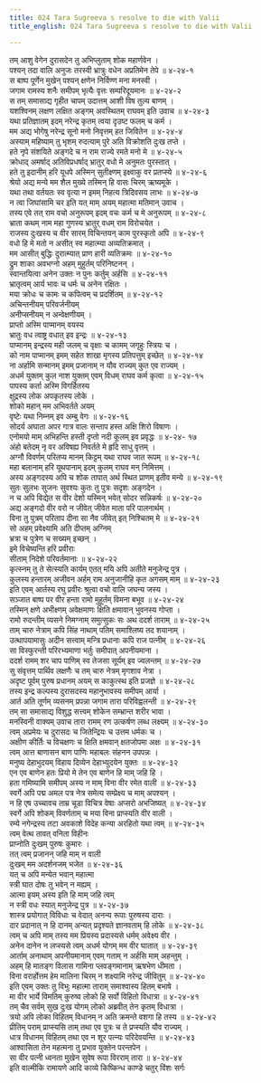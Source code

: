 ```yaml
---
title: 024 Tara Sugreeva s resolve to die with Valii
title_english: 024 Tara Sugreeva s resolve to die with Valii

---
```

<div class="audioEmbed"  caption="श्रीराम-हरिसीताराममूर्ति-घनपाठिभ्यां वचनम्" src="https://archive.org/download/Ramayana-recitation-Sriram-harisItArAmamUrti-Ghanapaati-v2/Kanda_4/Kanda_4_KSK-024-Sugreeva_Vilapaha_Thara_Santvanam_Cha.mp3"></div>

तम् आशु वेगेन दुरासदेन तु अभिप्लुताम् शोक महार्णवेन ।  
पश्यन् तदा वालि अनुजः तरस्वी भ्रात्रुः वधेन अप्रतिमेन तेपे ॥ ४-२४-१  
स बाष्प पूर्णेन मुखेन् पश्यन् क्षणेन निर्विण्ण मना मनस्वी ।  
जगाम रामस्य शनैः समीपम् भृत्यैः वृत्तः सम्परिदूयमानः ॥ ४-२४-२  
स तम् समासाद्य गृहीत चापम् उदात्तम् आशी विष तुल्य बाणम् ।  
यशश्विनम् लक्षण लक्षित अङ्गम् अवस्थितम् राघवम् इति उवाच ॥ ४-२४-३  
यथा प्रतिज्ञातम् इदम् नरेन्द्र कृतम् त्वया दृउष्ट फलम् च कर्म ।  
मम अद्य भोगेषु नरेन्द्र सूनो मनो निवृत्तम् हत जिवितेन ॥ ४-२४-४  
अस्याम् महिष्याम् तु भृशम् रुदत्याम् पुरे अति विक्रोशति दुःख तप्ते ।  
हते नृपे संशयिते अङ्गदे च न राम राज्ये रमते मनो मे ॥ ४-२४-५  
क्रोधाद् अमर्षाद् अतिविप्रधर्षाद् भ्रातुर् वधो मे अनुमतः पुरस्तात् ।  
हते तु इदानीम् हरि यूधपे अस्मिन् सुतीक्ष्णम् इक्ष्वाकु वर प्रतप्स्ये ॥ ४-२४-६  
श्रेयो अद्य मन्ये मम शैल मुख्ये तस्मिन् हि वासः चिरम् ऋष्यमूके ।  
यथा तथा वर्तयतः स्व वृत्या न इमम् निहत्य त्रिदिवसय लाभः ॥ ४-२४-७  
न त्वा जिघांसामि चर इति यत् माम् अयम् महात्मा मतिमान् उवाच ।  
तस्य एवे तत् राम वचो अनुरूपम् इदम् वचः कर्म च मे अनुरूपम् ॥ ४-२४-८  
भ्राता कथम् नाम महा गुणस्य भ्रातुर् वधम् राम विरोचयेत ।  
राजस्य दुःखस्य च वीर सारम् विचिन्तयन् काम पुरस्कृतो अपि ॥ ४-२४-९  
वधो हि मे मतो न असीत् स्व महात्म्या अव्यतिक्रमात् ।  
मम आसीत् बुद्धिः दुरात्म्यात् प्राण हारी व्यतिक्रमः ॥ ४-२४-१०  
द्रुम शाका अवभग्नो अहम् मुहुर्तम् परिनिष्टनन् ।  
स्वान्तयित्वा अनेन उक्तः न पुनः कर्तुम् अर्हसि ॥ ४-२४-११  
भ्रातृत्वम् आर्य भावः च धर्मः च अनेन रक्षितः ।  
मया क्रोधः च कामः च कपित्वम् च प्रदर्शितम् ॥ ४-२४-१२  
अचिन्तनीयम् परिवर्जनीयम्  
अनीप्सनीयम् न अन्वेक्षणीयम् ।  
प्राप्तो अस्मि पाप्मानम् वयस्य  
भ्रातुः वध त्वाष्ट्र वधात् इव इन्द्रः ॥ ४-२४-१३  
पाप्मानम् इन्द्रस्य मही जलम् च वृक्षाः च कामम् जगृहुः स्त्रियः च ।  
को नाम पाप्मानम् इमम् सहेत शाखा मृगस्य प्रतिपत्तुम् इच्छेत् ॥ ४-२४-१४  
ना अर्हामि सन्मानम् इमम् प्रजानाम् न यौव राज्यम् कुत एव राज्यम् ।  
अधर्म युक्तम् कुल नाश युक्तम् एवम् विधम् राघव कर्म कृत्वा ॥ ४-२४-१५  
पापस्य कर्ता अस्मि विगर्हितस्य  
क्षुद्रस्य लोक अपकृतस्य लोके ।  
शोको महान् मम अभिवर्तते अयम्  
वृष्टेः यथा निम्नम् इव अम्बु वेगः ॥ ४-२४-१६  
सोदर्य अघाता अपर गात्र वालः सन्ताप हस्त अक्षि शिरो विषाणः ।  
एनोमयो माम् अभिहन्ति हस्ती दृप्तो नदी कूलम् इव प्रवृद्धः ॥ ४-२४- १७  
अंहो बतेदम् नृ वर अविषह्य निवर्तते मे हृदि साधु वृत्तम् ।  
अग्नौ विवर्णम् परितप्य मानम् किट्टम् यथा राघव जात रूपम् ॥ ४-२४-१८  
महा बलानाम् हरि यूथपानाम् इदम् कुलम् राघव मन् निमित्तम् ।  
अस्य अङ्गदस्य अपि च शोक तापात् अर्थ स्थित प्राणम् इतीव मन्ये ॥ ४-२४-१९  
सुतः सुलभः सुजनः सुवश्यः कुतः तु पुत्रः सदृशः अङ्गदेन ।  
न च अपि विद्येत स वीर देशो यस्मिन् भवेत् सोदर सन्निकर्षः ॥ ४-२४-२०  
अद्य अङ्गदो वीर वरो न जीवेत् जीवेत माता परि पालनार्थम् ।  
विना तु पुत्रम् परिताप दीना सा नैव जीवेत् इत् निश्चितम् मे ॥ ४-२४-२१  
सो अहम् प्रवेक्ष्यामि अति दीप्तम् अग्निम्  
भ्रत्रा च पुत्रेण च सख्यम् इच्छन् ।  
इमे विचेष्यन्ति हरि प्रवीराः  
सीताम् निदेशे परिवर्तमानाः ॥ ४-२४-२२  
कृत्स्नम् तु ते सेत्स्यति कार्यम् एतत् मयि अपि अतीते मनुजेन्द्र पुत्र ।  
कुलस्य हन्तारम् अजीवन अर्हम् राम अनुजानीहि कृत अगसम् माम् ॥ ४-२४-२३  
इति एवम् आर्तस्य रघु प्रवीरः श्रुत्वा वचो वालि जघन्य जस्य ।  
सञ्जात बाष्प पर वीर हन्ता रामो मुहूर्तम् विमना बभूव ॥ ४-२४-२४  
तस्मिन् क्षणे अभीक्ष्णम् अवेक्षमाणः क्षिति क्षमावान् भुवनस्य गोप्ता ।  
रामो रुदन्तीम् व्यसने निमग्नाम् समुत्सुकः सः अथ ददर्श ताराम् ॥ ४-२४-२५  
ताम् चारु नेत्राम् कपि सिंह नाथाम् पतिम् समाश्लिष्य तद शयानाम् ।  
उत्थापयामासुः अदीन सत्त्वाम् मन्त्रि प्रधानाः कपि राज पत्नीम् ॥ ४-२४-२६  
सा विस्फुरन्ती परिरभ्यमाणा भर्तुः समीपात् अपनीयमाना ।  
ददर्श रामम् शर चाप पाणिम् स्व तेजसा सूर्यम् इव ज्वलन्तम् ॥ ४-२४-२७  
सु संवृत्तम् पार्थिव लक्षणैः च तम् चारु नेत्रम् मृगशाव नेत्रा ।  
अदृष्ट पूर्वम् पुरुष प्रधानम् अयम् स काकुत्स्थ इति प्रजज्ञे ॥ ४-२४-२८  
तस्य इन्द्र कल्पस्य दुरासदस्य महानुभावस्य समीपम् आर्या ।  
आर्त अति तूर्णम् व्यसनम् प्रपन्ना जगाम तारा परिविह्वलन्ती ॥ ४-२४-२९  
तम् सा समासाद्य विशुद्ध सत्त्वम् शोकेन सम्भ्रान्त शरीर भावा ।  
मनस्विनी वाक्यम् उवाच तारा रामम् रण उत्कर्षण लब्ध लक्ष्यम् ॥ ४-२४-३०  
त्वम् अप्रमेयः च दुरासदः च जितेन्द्रियः च उत्तम धर्मकः च ।  
अक्षीण कीर्तिः च विचक्षणः च क्षिति क्षमवान् क्षतजोपमा अक्षः ॥ ४-२४-३१  
त्वम् आत्त बाणासन बाण पाणिः महाबलः संहनन उपपन्नः ।  
मनुष्य देहाभुदयम् विहाय दिव्येन देहाभ्युदयेन युक्तः ॥ ४-२४-३२  
एन एव बाणेन हतः प्रियो मे तेन एव बाणेन हि माम् जहि हि ।  
हता गमिष्यामि समीपम् अस्य न माम् विना वीर रमेत वाली ॥ ४-२४-३३  
स्वर्गे अपि पद्म अमल पत्र नेत्र समेत्य सम्प्रेक्ष्य च माम् अपश्यन् ।  
न हि एष उच्चावच ताम्र चूडा विचित्र वेषाः अप्सरो अभजिष्यत् ॥ ४-२४-३४  
स्वर्गे अपि शोकम् विवर्णताम् च मया विना प्राप्स्यति वीर वाली ।  
रम्ये नगेन्द्रस्य तटा अवकाशे विदेह कन्या अरहितो यथा त्वम् ॥ ४-२४-३५  
त्वम् वेत्थ तावत् वनिता विहीनः  
प्राप्नोति दुःखम् पुरुषः कुमारः ।  
तत् त्वम् प्रजानन् जहि माम् न वाली  
दुःखम् मम अदर्शनजम् भजेत ॥ ४-२४-३६  
यत् च अपि मन्येत भवान् महात्मा  
स्त्री घात दोषः तु भवेन् न मह्यम् ।  
आत्मा इयम् अस्य इति हि माम् जहि त्वम्  
न स्त्री वधः स्यात् मनुजेन्द्र पुत्र ॥ ४-२४-३७  
शास्त्र प्रयोगात् विविधाः च वेदात् अनन्य रूपाः पुरुषस्य दाराः ।  
दार प्रदानात् न हि दानम् अन्यत् प्रदृश्यते ज्ञानवताम् हि लोके ॥ ४-२४-३८  
त्वम् च अपि माम् तस्य मम प्रियस्य प्रदास्यसे धर्मम् अवेक्ष्य वीर ।  
अनेन दानेन न लप्स्यसे त्वम् अधर्म योगम् मम वीर घातात् ॥ ४-२४-३९  
आर्ताम् अनाथाम् अपनीयमानाम् एवम् गताम् न अर्हसि माम् अहन्तुम् ।  
अहम् हि मातङ्ग विलास गामिना प्लवङ्गमानाम् ऋषभेण धीमता ।  
विना वरार्होत्तम हेम मालिना चिरम् न शक्ष्यामि नरेन्द्र जीवितुम् ॥ ४-२४-४०  
इति एवम् उक्तः तु विभुः महात्मा ताराम् समाश्वास्य हितम् बभाषे ।  
मा वीर भार्ये विमतिम् कुरुष्व लोको हि सर्वो विहितो विधात्रा ॥ ४-२४-४१  
तम् चैव सर्वम् सुख दुःख योगम् लोको अब्रवीत् तेन कृतम् विधात्रा ।  
त्रयो अपि लोका विहितम् विधानम् न अति क्रमन्ते वशगा हि तस्य ॥ ४-२४-४२  
प्रीतिम् पराम् प्राप्स्यसि ताम् तथा एव पुत्रः च ते प्रप्स्यति यौव राज्यम् ।  
धात्र विधानम् विहितम् तथा एव न शूर पत्न्यः परिदेवयन्ति ॥ ४-२४-४३  
आश्वासिता तेन महत्मना तु प्रभाव युक्तेन परन्तपेन ।  
सा वीर पत्नी ध्वनता मुखेन सुवेष रूपा विरराम् तारा ॥ ४-२४-४४  
इति वाल्मीकि रामायणे आदि काव्ये किष्किन्ध काण्डे चतुर् विंशः सर्गः